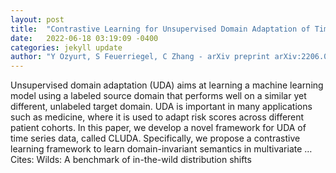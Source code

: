 ```yaml
---
layout: post
title:  "Contrastive Learning for Unsupervised Domain Adaptation of Time Series"
date:   2022-06-18 03:19:09 -0400
categories: jekyll update
author: "Y Ozyurt, S Feuerriegel, C Zhang - arXiv preprint arXiv:2206.06243, 2022"
---
```

Unsupervised domain adaptation (UDA) aims at learning a machine learning model using a labeled source domain that performs well on a similar yet different, unlabeled target domain. UDA is important in many applications such as medicine, where it is used to adapt risk scores across different patient cohorts. In this paper, we develop a novel framework for UDA of time series data, called CLUDA. Specifically, we propose a contrastive learning framework to learn domain-invariant semantics in multivariate …
Cites: ‪Wilds: A benchmark of in-the-wild distribution shifts‬  